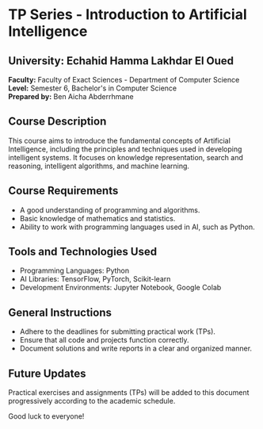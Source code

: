 # TP Series - Introduction to Artificial Intelligence

## University: Echahid Hamma Lakhdar El Oued  
**Faculty:** Faculty of Exact Sciences - Department of Computer Science  
**Level:** Semester 6, Bachelor's in Computer Science  
**Prepared by:** Ben Aicha Abderrhmane  

## Course Description

This course aims to introduce the fundamental concepts of Artificial Intelligence, including the principles and techniques used in developing intelligent systems. It focuses on knowledge representation, search and reasoning, intelligent algorithms, and machine learning.

## Course Requirements

- A good understanding of programming and algorithms.
- Basic knowledge of mathematics and statistics.
- Ability to work with programming languages used in AI, such as Python.

## Tools and Technologies Used

- Programming Languages: Python
- AI Libraries: TensorFlow, PyTorch, Scikit-learn
- Development Environments: Jupyter Notebook, Google Colab

## General Instructions

- Adhere to the deadlines for submitting practical work (TPs).
- Ensure that all code and projects function correctly.
- Document solutions and write reports in a clear and organized manner.

## Future Updates

Practical exercises and assignments (TPs) will be added to this document progressively according to the academic schedule.

Good luck to everyone!


